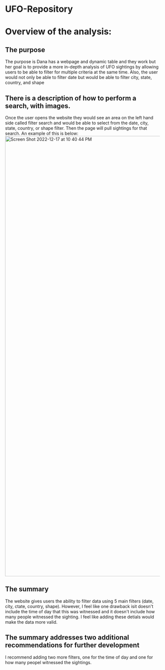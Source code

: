 # UFO-Repository
# Overview of the analysis:

## The purpose 
The purpose is Dana has a webpage and dynamic table and they work but her goal is to provide a more in-depth analysis of UFO sightings by allowing users to be able to filter for multiple criteria at the same time. Also, the user would not only be able to filter date but would be able to filter city, state, country, and shape

## There is a description of how to perform a search, with images. 
Once the user opens the website they would see an area on the left hand side called filter search and would be able to select from the date, city, state, country, or shape filter. Then the page will pull sightings for that search. An example of this is below:
<img width="1429" alt="Screen Shot 2022-12-17 at 10 40 44 PM" src="https://user-images.githubusercontent.com/110268006/208280243-36c712c4-a662-4ba1-93ed-c50ef7543fae.png">

## The summary 
The website gives users the ability to filter data using 5 main filters (date, city, ctate, country, shape). However, I feel like one drawback isit doesn't include the time of day that this was witnessed and it doesn't include how many people witnessed the sighting. I feel like adding these detials would make the data more valid. 
## The summary addresses two additional recommendations for further development 
I recommend adding two more filters, one for the time of day and one for how many peopel witnessed the sightings. 
